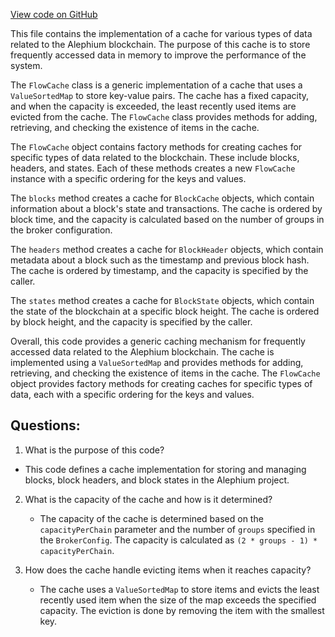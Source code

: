 [View code on GitHub](https://github.com/alephium/alephium/flow/src/main/scala/org/alephium/flow/core/FlowCache.scala)

This file contains the implementation of a cache for various types of data related to the Alephium blockchain. The purpose of this cache is to store frequently accessed data in memory to improve the performance of the system. 

The `FlowCache` class is a generic implementation of a cache that uses a `ValueSortedMap` to store key-value pairs. The cache has a fixed capacity, and when the capacity is exceeded, the least recently used items are evicted from the cache. The `FlowCache` class provides methods for adding, retrieving, and checking the existence of items in the cache. 

The `FlowCache` object contains factory methods for creating caches for specific types of data related to the blockchain. These include blocks, headers, and states. Each of these methods creates a new `FlowCache` instance with a specific ordering for the keys and values. 

The `blocks` method creates a cache for `BlockCache` objects, which contain information about a block's state and transactions. The cache is ordered by block time, and the capacity is calculated based on the number of groups in the broker configuration. 

The `headers` method creates a cache for `BlockHeader` objects, which contain metadata about a block such as the timestamp and previous block hash. The cache is ordered by timestamp, and the capacity is specified by the caller. 

The `states` method creates a cache for `BlockState` objects, which contain the state of the blockchain at a specific block height. The cache is ordered by block height, and the capacity is specified by the caller. 

Overall, this code provides a generic caching mechanism for frequently accessed data related to the Alephium blockchain. The cache is implemented using a `ValueSortedMap` and provides methods for adding, retrieving, and checking the existence of items in the cache. The `FlowCache` object provides factory methods for creating caches for specific types of data, each with a specific ordering for the keys and values.
## Questions: 
 1. What is the purpose of this code?
   - This code defines a cache implementation for storing and managing blocks, block headers, and block states in the Alephium project.

2. What is the capacity of the cache and how is it determined?
   - The capacity of the cache is determined based on the `capacityPerChain` parameter and the number of `groups` specified in the `BrokerConfig`. The capacity is calculated as `(2 * groups - 1) * capacityPerChain`.

3. How does the cache handle evicting items when it reaches capacity?
   - The cache uses a `ValueSortedMap` to store items and evicts the least recently used item when the size of the map exceeds the specified capacity. The eviction is done by removing the item with the smallest key.